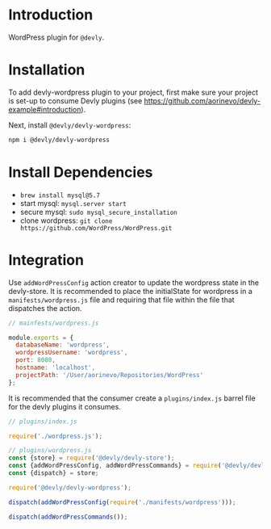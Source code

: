 # Introduction

WordPress plugin for `@devly`.

# Installation

To add devly-wordpress plugin to your project, first make sure your project is set-up to consume Devly plugins (see https://github.com/aorinevo/devly-example#introduction).


Next, install `@devly/devly-wordpress`:

```bash
npm i @devly/devly-wordpress
```

# Install Dependencies

 - `brew install mysql@5.7`
 - start mysql: `mysql.server start`
 - secure mysql: `sudo mysql_secure_installation`
 - clone wordpress: `git clone https://github.com/WordPress/WordPress.git`

# Integration

Use `addWordPressConfig` action creator to update the wordpress state in the devly-store.  It is recommended to place the initialState for wordpress in a `manifests/wordpress.js` file and requiring that file within the file that dispatches the action.

```js
// mainfests/wordpress.js

module.exports = {
  databaseName: 'wordpress',
  wordpressUsername: 'wordpress',
  port: 8080,
  hostname: 'localhost',
  projectPath: '/User/aorinevo/Repositories/WordPress'
};
```

It is recommended that the consumer create a `plugins/index.js` barrel file for the devly plugins it consumes.

```js
// plugins/index.js

require('./wordpress.js');

// plugins/wordpress.js
const {store} = require('@devly/devly-store');
const {addWordPressConfig, addWordPressCommands} = require('@devly/devly-wordpress/actions');
const {dispatch} = store;

require('@devly/devly-wordpress');

dispatch(addWordPressConfig(require('./manifests/wordpress')));

dispatch(addWordPressCommands());
```
